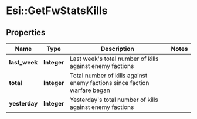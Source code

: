 # Esi::GetFwStatsKills

## Properties
Name | Type | Description | Notes
------------ | ------------- | ------------- | -------------
**last_week** | **Integer** | Last week&#39;s total number of kills against enemy factions | 
**total** | **Integer** | Total number of kills against enemy factions since faction warfare began | 
**yesterday** | **Integer** | Yesterday&#39;s total number of kills against enemy factions | 


